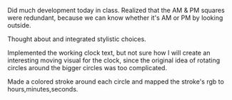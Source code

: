 Did much development today in class. Realized that the AM & PM squares were redundant, because we can know whether it's AM or PM by looking outside.

Thought about and integrated stylistic choices. 

Implemented the working clock text, but not sure how I will create an interesting moving visual for the clock, since the original idea of rotating circles around the bigger circles was too complicated.

Made a colored stroke around each circle and mapped the stroke's rgb to hours,minutes,seconds. 
 


